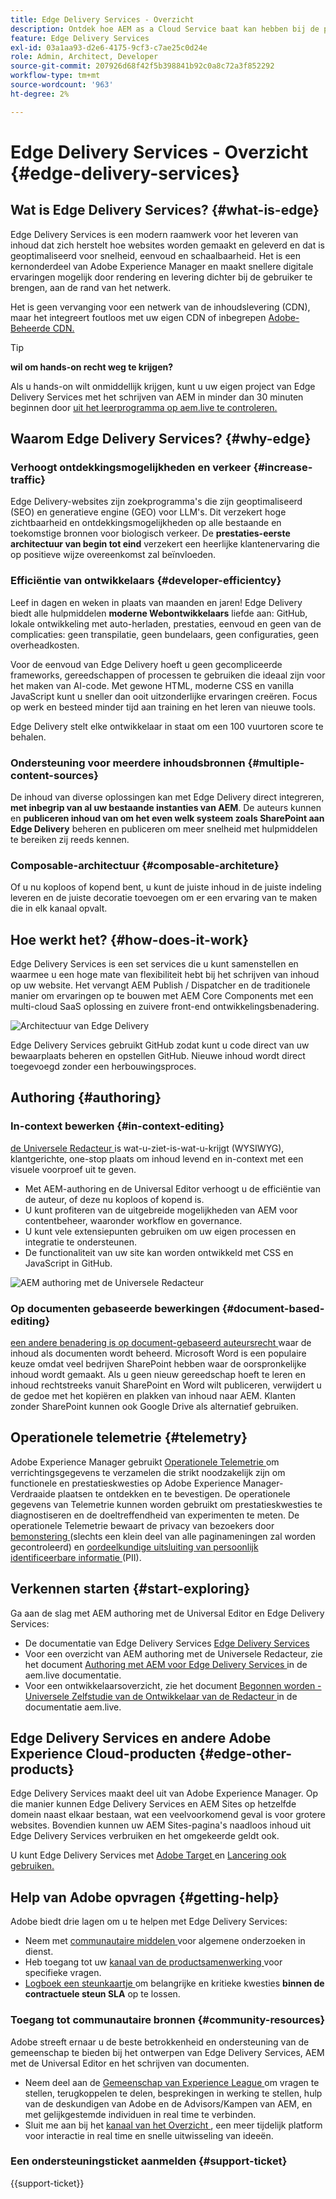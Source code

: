 ```yaml
---
title: Edge Delivery Services - Overzicht
description: Ontdek hoe AEM as a Cloud Service baat kan hebben bij de prestaties en perfecte Lighthouse-scores van Edge Delivery Services.
feature: Edge Delivery Services
exl-id: 03a1aa93-d2e6-4175-9cf3-c7ae25c0d24e
role: Admin, Architect, Developer
source-git-commit: 207926d68f42f5b398841b92c0a8c72a3f852292
workflow-type: tm+mt
source-wordcount: '963'
ht-degree: 2%

---
```



# Edge Delivery Services - Overzicht {#edge-delivery-services}

## Wat is Edge Delivery Services? {#what-is-edge}

Edge Delivery Services is een modern raamwerk voor het leveren van inhoud dat zich herstelt hoe websites worden gemaakt en geleverd en dat is geoptimaliseerd voor snelheid, eenvoud en schaalbaarheid. Het is een kernonderdeel van Adobe Experience Manager en maakt snellere digitale ervaringen mogelijk door rendering en levering dichter bij de gebruiker te brengen, aan de rand van het netwerk.

Het is geen vervanging voor een netwerk van de inhoudslevering (CDN), maar het integreert foutloos met uw eigen CDN of inbegrepen [ Adobe-Beheerde CDN.](/help/implementing/dispatcher/cdn.md)

>[!TIP]
>
>**wil om hands-on recht weg te krijgen?**
>
>Als u hands-on wilt onmiddellijk krijgen, kunt u uw eigen project van Edge Delivery Services met het schrijven van AEM in minder dan 30 minuten beginnen door [ uit het leerprogramma op aem.live te controleren.](https://www.aem.live/developer/ue-tutorial)


## Waarom Edge Delivery Services? {#why-edge}

### Verhoogt ontdekkingsmogelijkheden en verkeer {#increase-traffic}

Edge Delivery-websites zijn zoekprogramma&#39;s die zijn geoptimaliseerd (SEO) en generatieve engine (GEO) voor LLM&#39;s. Dit verzekert hoge zichtbaarheid en ontdekkingsmogelijkheden op alle bestaande en toekomstige bronnen voor biologisch verkeer. De **prestaties-eerste architectuur van begin tot eind** verzekert een heerlijke klantenervaring die op positieve wijze overeenkomst zal beïnvloeden.

### Efficiëntie van ontwikkelaars {#developer-efficientcy}

Leef in dagen en weken in plaats van maanden en jaren! Edge Delivery biedt alle hulpmiddelen **moderne Webontwikkelaars** liefde aan: GitHub, lokale ontwikkeling met auto-herladen, prestaties, eenvoud en geen van de complicaties: geen transpilatie, geen bundelaars, geen configuraties, geen overheadkosten.

Voor de eenvoud van Edge Delivery hoeft u geen gecompliceerde frameworks, gereedschappen of processen te gebruiken die ideaal zijn voor het maken van AI-code. Met gewone HTML, moderne CSS en vanilla JavaScript kunt u sneller dan ooit uitzonderlijke ervaringen creëren. Focus op werk en besteed minder tijd aan training en het leren van nieuwe tools.

Edge Delivery stelt elke ontwikkelaar in staat om een 100 vuurtoren score te behalen.

### Ondersteuning voor meerdere inhoudsbronnen {#multiple-content-sources}

De inhoud van diverse oplossingen kan met Edge Delivery direct integreren, **met inbegrip van al uw bestaande instanties van AEM**. De auteurs kunnen en **publiceren inhoud van om het even welk systeem zoals SharePoint aan Edge Delivery** beheren en publiceren om meer snelheid met hulpmiddelen te bereiken zij reeds kennen.

### Composable-architectuur {#composable-architeture}

Of u nu koploos of kopend bent, u kunt de juiste inhoud in de juiste indeling leveren en de juiste decoratie toevoegen om er een ervaring van te maken die in elk kanaal opvalt.

## Hoe werkt het? {#how-does-it-work}

Edge Delivery Services is een set services die u kunt samenstellen en waarmee u een hoge mate van flexibiliteit hebt bij het schrijven van inhoud op uw website. Het vervangt AEM Publish / Dispatcher en de traditionele manier om ervaringen op te bouwen met AEM Core Components met een multi-cloud SaaS oplossing en zuivere front-end ontwikkelingsbenadering.

![ Architectuur van Edge Delivery ](assets/AEM-with-EDS-architecture.png)

Edge Delivery Services gebruikt GitHub zodat kunt u code direct van uw bewaarplaats beheren en opstellen GitHub. Nieuwe inhoud wordt direct toegevoegd zonder een herbouwingsproces.

## Authoring {#authoring}

### In-context bewerken {#in-context-editing}

[ de Universele Redacteur ](/help/implementing/universal-editor/introduction.md) is wat-u-ziet-is-wat-u-krijgt (WYSIWYG), klantgerichte, one-stop plaats om inhoud levend en in-context met een visuele voorproef uit te geven.

* Met AEM-authoring en de Universal Editor verhoogt u de efficiëntie van de auteur, of deze nu koploos of kopend is.
* U kunt profiteren van de uitgebreide mogelijkheden van AEM voor contentbeheer, waaronder workflow en governance.
* U kunt vele extensiepunten gebruiken om uw eigen processen en integratie te ondersteunen.
* De functionaliteit van uw site kan worden ontwikkeld met CSS en JavaScript in GitHub.

![ AEM authoring met de Universele Redacteur ](assets/wysiwyg-authoring.png)

### Op documenten gebaseerde bewerkingen {#document-based-editing}

[ een andere benadering is op document-gebaseerd auteursrecht ](https://www.aem.live/docs/authoring) waar de inhoud als documenten wordt beheerd. Microsoft Word is een populaire keuze omdat veel bedrijven SharePoint hebben waar de oorspronkelijke inhoud wordt gemaakt. Als u geen nieuw gereedschap hoeft te leren en inhoud rechtstreeks vanuit SharePoint en Word wilt publiceren, verwijdert u de gedoe met het kopiëren en plakken van inhoud naar AEM. Klanten zonder SharePoint kunnen ook Google Drive als alternatief gebruiken.

## Operationele telemetrie {#telemetry}

Adobe Experience Manager gebruikt [ Operationele Telemetrie ](https://www.aem.live/docs/operational-telemetry) om verrichtingsgegevens te verzamelen die strikt noodzakelijk zijn om functionele en prestatieskwesties op Adobe Experience Manager-Verdraaide plaatsen te ontdekken en te bevestigen. De operationele gegevens van Telemetrie kunnen worden gebruikt om prestatieskwesties te diagnostiseren en de doeltreffendheid van experimenten te meten. De operationele Telemetrie bewaart de privacy van bezoekers door [ bemonstering ](https://www.aem.live/docs/operational-telemetry#operational-telemetry-data-is-sampled) (slechts een klein deel van alle paginameningen zal worden gecontroleerd) en [ oordeelkundige uitsluiting van persoonlijk identificeerbare informatie ](https://www.aem.live/docs/operational-telemetry#what-data-is-being-collected) (PII).

## Verkennen starten {#start-exploring}

Ga aan de slag met AEM authoring met de Universal Editor en Edge Delivery Services:

* De documentatie van Edge Delivery Services [ Edge Delivery Services ](https://www.aem.live)
* Voor een overzicht van AEM authoring met de Universele Redacteur, zie het document [ Authoring met AEM voor Edge Delivery Services ](https://www.aem.live/docs/aem-authoring) in de aem.live documentatie.
* Voor een ontwikkelaarsoverzicht, zie het document [ Begonnen worden - Universele Zelfstudie van de Ontwikkelaar van de Redacteur ](https://www.aem.live/developer/ue-tutorial) in de documentatie aem.live.

## Edge Delivery Services en andere Adobe Experience Cloud-producten {#edge-other-products}

Edge Delivery Services maakt deel uit van Adobe Experience Manager. Op die manier kunnen Edge Delivery Services en AEM Sites op hetzelfde domein naast elkaar bestaan, wat een veelvoorkomend geval is voor grotere websites. Bovendien kunnen uw AEM Sites-pagina&#39;s naadloos inhoud uit Edge Delivery Services verbruiken en het omgekeerde geldt ook.

U kunt Edge Delivery Services met [ Adobe Target ](https://www.aem.live/developer/target-integration) en [ Lancering ook gebruiken.](https://experienceleague.adobe.com/en/docs/experience-platform/tags/home)

## Help van Adobe opvragen {#getting-help}

Adobe biedt drie lagen om u te helpen met Edge Delivery Services:

* Neem met [ communautaire middelen ](#community-resources) voor algemene onderzoeken in dienst.
* Heb toegang tot uw [ kanaal van de productsamenwerking ](#collaboration-channel) voor specifieke vragen.
* [ Logboek een steunkaartje ](#support-ticket) om belangrijke en kritieke kwesties **binnen de contractuele steun SLA** op te lossen.

### Toegang tot communautaire bronnen {#community-resources}

Adobe streeft ernaar u de beste betrokkenheid en ondersteuning van de gemeenschap te bieden bij het ontwerpen van Edge Delivery Services, AEM met de Universal Editor en het schrijven van documenten.

* Neem deel aan de [ Gemeenschap van Experience League ](https://adobe.ly/3Q6kTKl) om vragen te stellen, terugkoppelen te delen, besprekingen in werking te stellen, hulp van de deskundigen van Adobe en de Advisors/Kampen van AEM, en met gelijkgestemde individuen in real time te verbinden.
* Sluit me aan bij het [ kanaal van het Overzicht ](https://discord.gg/aem-live), een meer tijdelijk platform voor interactie in real time en snelle uitwisseling van ideeën.

### Een ondersteuningsticket aanmelden {#support-ticket}

{{support-ticket}}
